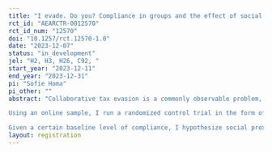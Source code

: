 ```yaml
---
title: "I evade. Do you? Compliance in groups and the effect of social proximity"
rct_id: "AEARCTR-0012570"
rct_id_num: "12570"
doi: "10.1257/rct.12570-1.0"
date: "2023-12-07"
status: "in_development"
jel: "H2, H3, H26, C92, "
start_year: "2023-12-11"
end_year: "2023-12-31"
pi: "Sofie Homa"
pi_other: ""
abstract: "Collaborative tax evasion is a commonly observable problem, and examples such as the “LuxLeaks” or the “Panama Papers” are only two among many instances of such illegal collusive behavior. To counteract tax evasion and hence induce behavioral change, information provision about other anonymous individuals’ behavior is a recurring type of intervention. However, in accordance with previous research, it is plausible to assume that its use to promote tax compliance and thus fight tax evasion may backfire, when noncompliance is widespread. Further, due to the asymmetric effect of peer information, which describes individuals conforming solely with observed examples of peer’s non-compliance with a certain (informal) rule, it seems sensible to expose individuals to information about peers with whom they are especially socially proximate. So far, there are only few insights on the channels through which the effect of peer information works. Prior research in other domains however suggests, that social proximity between two partners may affect how information about their behavior affects own behavior. Further, empirical evidence suggests social proximity to allow to elicit responses to both compliance and violation of certain (informal) rules. I thus consider it crucial to shed light on the effect of social proximity with peers on collaborative tax evasion efforts. 
Using an online sample, I run a randomized control trial in the form of a collaborative tax evasion game.  The outcome of interest is the subjects’ tax compliance (income declaration rates of their company’s income). The random treatment assignment to one out of three treatments regarding information on social proximity with peers, the baseline (T1), social proximity (T2), and no social proximity (T3), is based on the subjects’ entry in the study’s experimental sessions. 
Given a certain baseline level of compliance, I hypothesize social proximity to decrease the erosion of compliance, as individuals exposed to information on social proximity with their peers, will conform with peer’s compliance and noncompliance to a similar extent. However, I assume this effect to only hold in socially proximate groups and to be absent within non socially proximate groups."
layout: registration
---
```


